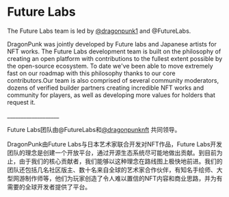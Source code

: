 # Future Labs

The Future Labs team is led by [@dragonpunk1](https://twitter.com/iamarkdev) and @FutureLabs.

DragonPunk was jointly developed by Future labs and Japanese artists for NFT works. The Future Labs development team is built on the philosophy of creating an open platform with contributions to the fullest extent possible by the open-source ecosystem. To date we've been able to move extremely fast on our roadmap with this philosophy thanks to our core contributors.Our team is also comprised of several community moderators, dozens of verified builder partners creating incredible NFT works and community for players, as well as developing more values for holders that request it.

\_\_\_\_\_\_\_\_\_\_\_\_\_\_\_\_\_\_\_

​Future Labs团队由@FutureLabs和[@dragonpunknft](https://twitter.com/dragonpunknft) 共同领导。

DragonPunk由Future Labs与日本艺术家联合开发对NFT作品，Future Labs开发团队的理念是创建一个开放平台，通过开源生态系统尽可能地做出贡献。到目前为止，由于我们的核心贡献者，我们能够以这种理念在路线图上极快地前进。我们的团队还包括几名社区版主、数十名来自全球的艺术家合作伙伴，有知名手绘师、大型网游制作师等，他们为玩家创造了令人难以置信的NFT内容和商业思路，并为有需要的全球开发者提供了平台。​
